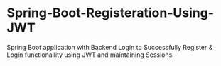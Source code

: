 # Spring-Boot-Registeration-Using-JWT
Spring Boot application with Backend Login to Successfully Register &amp; Login functionallity using JWT and maintaining Sessions.
